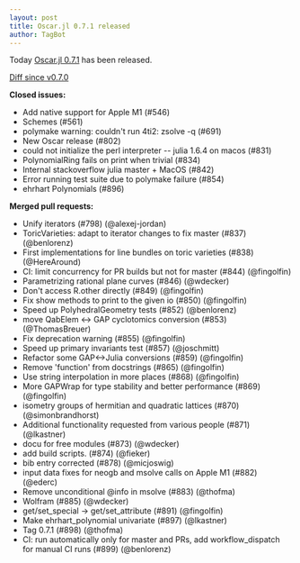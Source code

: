 ```yaml
---
layout: post
title: Oscar.jl 0.7.1 released
author: TagBot
---
```


Today [Oscar.jl 0.7.1](https://github.com/oscar-system/Oscar.jl/releases/tag/v0.7.1) has
been released.

[Diff since v0.7.0](https://github.com/oscar-system/Oscar.jl/compare/v0.7.0...v0.7.1)


**Closed issues:**
- Add native support for Apple M1 (#546)
- Schemes (#561)
- polymake warning: couldn't run 4ti2: zsolve -q  (#691)
- New Oscar release (#802)
- could not initialize the perl interpreter -- julia 1.6.4 on macos (#831)
- PolynomialRing fails on print when trivial (#834)
- Internal stackoverflow julia master + MacOS (#842)
- Error running test suite due to polymake failure (#854)
- ehrhart Polynomials (#896)

**Merged pull requests:**
- Unify iterators (#798) (@alexej-jordan)
- ToricVarieties: adapt to iterator changes to fix master (#837) (@benlorenz)
- First implementations for line bundles on toric varieties (#838) (@HereAround)
- CI: limit concurrency for PR builds but not for master (#844) (@fingolfin)
- Parametrizing rational plane curves (#846) (@wdecker)
- Don't access R.other directly (#849) (@fingolfin)
- Fix show methods to print to the given io (#850) (@fingolfin)
- Speed up PolyhedralGeometry tests (#852) (@benlorenz)
- move QabElem <-> GAP cyclotomics conversion (#853) (@ThomasBreuer)
- Fix deprecation warning (#855) (@fingolfin)
- Speed up primary invariants test (#857) (@joschmitt)
- Refactor some GAP<->Julia conversions (#859) (@fingolfin)
- Remove 'function' from docstrings (#865) (@fingolfin)
- Use string interpolation in more places (#868) (@fingolfin)
- More GAPWrap for type stability and better performance (#869) (@fingolfin)
- isometry groups of hermitian and quadratic lattices (#870) (@simonbrandhorst)
- Additional functionality requested from various people (#871) (@lkastner)
- docu for free modules (#873) (@wdecker)
- add build scripts. (#874) (@fieker)
- bib entry corrected (#878) (@micjoswig)
- input data fixes for neogb and msolve calls on Apple M1 (#882) (@ederc)
- Remove unconditional @info in msolve (#883) (@thofma)
- Wolfram (#885) (@wdecker)
- get/set_special -> get/set_attribute (#891) (@fingolfin)
- Make ehrhart_polynomial univariate (#897) (@lkastner)
- Tag 0.7.1 (#898) (@thofma)
- CI: run automatically only for master and PRs, add workflow_dispatch for manual CI runs (#899) (@benlorenz)
